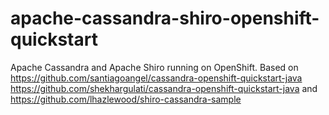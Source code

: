 apache-cassandra-shiro-openshift-quickstart
===========================================

Apache Cassandra and Apache Shiro running on OpenShift. Based on https://github.com/santiagoangel/cassandra-openshift-quickstart-java https://github.com/shekhargulati/cassandra-openshift-quickstart-java and https://github.com/lhazlewood/shiro-cassandra-sample
